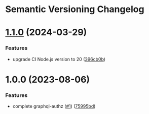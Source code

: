 # Semantic Versioning Changelog

# [1.1.0](https://github.com/officialpycasbin/graphql-authz/compare/v1.0.0...v1.1.0) (2024-03-29)


### Features

* upgrade CI Node.js version to 20 ([396cb0b](https://github.com/officialpycasbin/graphql-authz/commit/396cb0b091035b4d620374b545fe405713b2ef05))

# 1.0.0 (2023-08-06)


### Features

* complete graphql-authz ([#1](https://github.com/officialpycasbin/graphql-authz/issues/1)) ([75995bd](https://github.com/officialpycasbin/graphql-authz/commit/75995bdca2e630ba1debbc2f9873092eb82647da))
